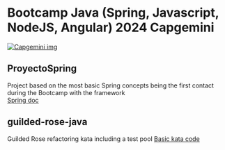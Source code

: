# Bootcamp  Java (Spring, Javascript, NodeJS, Angular) 2024 Capgemini 
[![Capgemini img](https://www.capgemini.com/wp-content/themes/capgemini2020/assets/images/logo.svg)](https://www.capgemini.com/)

## ProyectoSpring
Project based on the most basic Spring concepts being the first contact  during the Bootcamp with the framework  
[Spring doc](https://spring.io/)
## guilded-rose-java
Guilded Rose refactoring kata including a test pool 
[Basic kata code](https://github.com/emilybache/GildedRose-Refactoring-Kata)
